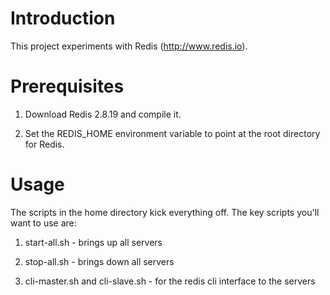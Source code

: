 # Introduction

This project experiments with Redis (http://www.redis.io).

# Prerequisites

1.  Download Redis 2.8.19 and compile it.

2.  Set the REDIS_HOME environment variable to point at the root directory for Redis.

# Usage

The scripts in the home directory kick everything off.  The key scripts you'll want to use are:

1.  start-all.sh - brings up all servers

2.  stop-all.sh - brings down all servers

3.  cli-master.sh and cli-slave.sh - for the redis cli interface to the servers